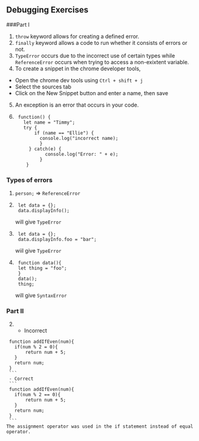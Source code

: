 ## Debugging Exercises

  ###Part I

1. `throw` keyword allows for creating a defined error.
2. `finally` keyword allows a code to run whether it consists of errors or not.
3. `TypeError` occurs due to the incorrect use of certain types while `ReferenceError` occurs when trying to access a non-exixtent variable.
4. To create a snippet in the chrome developer tools, 
  - Open the chrome dev tools using `Ctrl + shift + j`
  - Select the sources tab
  - Click on the New Snippet button and enter a name, then save
5. An exception is an error that occurs in your code.
6. ```
    function() {
      let name = "Timmy";
      try {
          if (name == "Ellie") {
            console.log("incorrect name);
            }
        } catch(e) {
              console.log("Error: " + e);
            }
       }
      ```
       
  ### Types of errors
1. `person;` => `ReferenceError`
2. ```
    let data = {};
    data.displayInfo();
    ```
    will give `TypeError`
3. ```
    let data = {};
    data.displayInfo.foo = "bar";
   ```
   wiil give `TypeError`
4. ```
    function data(){
    let thing = "foo";
    }
    data();
    thing;
   ```
    will give `SyntaxError`
  ### Part II
  
  2. - Incorrect<br>
   ```
    function addIfEven(num){
      if(num % 2 = 0){
          return num + 5;
      }
      return num;
    }
    ```
    - Correct
    ```
    function addIfEven(num){
      if(num % 2 == 0){
          return num + 5;
      }
      return num;
    }
    ```
The assignment operator was used in the if statement instead of equal operator.
